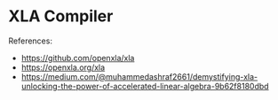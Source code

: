 # XLA Compiler


References:
- https://github.com/openxla/xla
- https://openxla.org/xla
- https://medium.com/@muhammedashraf2661/demystifying-xla-unlocking-the-power-of-accelerated-linear-algebra-9b62f8180dbd
